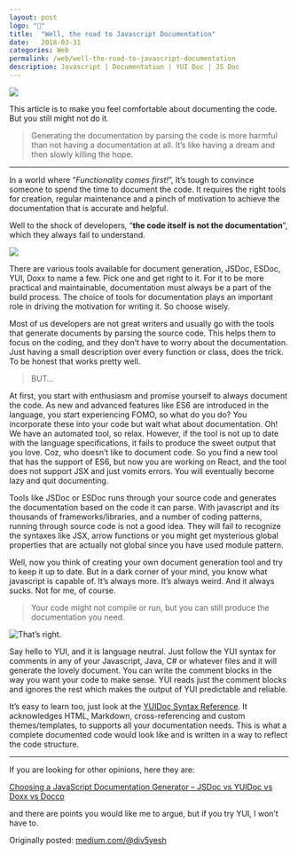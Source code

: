 ```yaml
---
layout: post
logo: "🎒"
title:  "Well, the road to Javascript Documentation"
date:   2018-03-31
categories: Web
permalink: /web/well-the-road-to-javascript-documentation
description: Javascript | Documentation | YUI Doc | JS Doc
---
```


![](https://miro.medium.com/max/5472/0*68QxeRbiR49St37b.)

This article is to make you feel comfortable about documenting the code. But you still might not do it.

> Generating the documentation by parsing the code is more harmful than not having a documentation at all. It’s like having a dream and then slowly killing the hope.

---

In a world where “*Functionality comes first!*”, It’s tough to convince someone to spend the time to document the code. It requires the right tools for creation, regular maintenance and a pinch of motivation to achieve the documentation that is accurate and helpful.

Well to the shock of developers, “**the code itself is not the documentation**”, which they always fail to understand.

![](https://miro.medium.com/max/323/1*VkcaRCz759FCP9pFd9otuA.gif)

There are various tools available for document generation, JSDoc, ESDoc, YUI, Doxx to name a few. Pick one and get right to it. For it to be more practical and maintainable, documentation must always be a part of the build process. The choice of tools for documentation plays an important role in driving the motivation for writing it. So choose wisely.

Most of us developers are not great writers and usually go with the tools that generate documents by parsing the source code. This helps them to focus on the coding, and they don’t have to worry about the documentation. Just having a small description over every function or class, does the trick. To be honest that works pretty well.

> BUT…

At first, you start with enthusiasm and promise yourself to always document the code. As new and advanced features like ES6 are introduced in the language, you start experiencing FOMO, so what do you do? You incorporate these into your code but wait what about documentation. Oh! We have an automated tool, so relax. However, if the tool is not up to date with the language specifications, it fails to produce the sweet output that you love. Coz, who doesn’t like to document code. So you find a new tool that has the support of ES6, but now you are working on React, and the tool does not support JSX and just vomits errors. You will eventually become lazy and quit documenting.

Tools like JSDoc or ESDoc runs through your source code and generates the documentation based on the code it can parse. With javascript and its thousands of frameworks/libraries, and a number of coding patterns, running through source code is not a good idea. They will fail to recognize the syntaxes like JSX, arrow functions or you might get mysterious global properties that are actually not global since you have used module pattern.

Well, now you think of creating your own document generation tool and try to keep it up to date. But in a dark corner of your mind, you know what javascript is capable of. It’s always more. It’s always weird. And it always sucks. Not for me, of course.

> Your code might not compile or run, but you can still produce the documentation you need.

![That’s right.](https://miro.medium.com/max/600/1*6kDP3XCczkg3709ab4H8fg.gif)

Say hello to YUI, and it is language neutral. Just follow the YUI syntax for comments in any of your Javascript, Java, C# or whatever files and it will generate the lovely document. You can write the comment blocks in the way you want your code to make sense. YUI reads just the comment blocks and ignores the rest which makes the output of YUI predictable and reliable.

It’s easy to learn too, just look at the [YUIDoc Syntax Reference](http://yui.github.io/yuidoc/syntax/index.html). It acknowledges HTML, Markdown, cross-referencing and custom themes/templates, to supports all your documentation needs. This is what a complete documented code would look like and is written in a way to reflect the code structure.

<script src="https://gist.github.com/div5yesh/2d88e13dea3a13a7f2e3d790c054f6fa.js"></script>

---

If you are looking for other opinions, here they are:

[Choosing a JavaScript Documentation Generator – JSDoc vs YUIDoc vs Doxx vs Docco](https://www.fusioncharts.com/blog/jsdoc-vs-yuidoc-vs-doxx-vs-docco-choosing-a-javascript-documentation-generator/?source=post_page-----fe332f9f4766----------------------)

and there are points you would like me to argue, but if you try YUI, I won’t have to.

Originally posted: [medium.com/@div5yesh](https://medium.com/@div5yesh/well-the-road-to-javascript-documentation-fe332f9f4766)